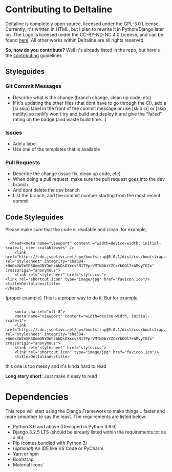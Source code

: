 # Contributing to Deltaline 
Deltaline is completely open source, licensed under the GPL-3.0 License. Currently, it's written in HTML, but I plan to rewrite it in Python/Django later on. The Logo is licensed under the CC-BY-ND-NC 4.0 License, and can be found [here](https://github.com/No767/Logo-Favicon). All other works within Deltaline are all rights reserved. 

**So, how do you contribute?**
Well it's already listed in the repo, but here's the [contributing](https://github.com/No767/Deltaline/blob/master/contributing.md) guidelines

## Styleguides

### Git Commit Messages

- Describe what is the change (branch change, clean up code, etc)
- If it's updating the other files (that dont have to go through the CI), add a [ci skip] label in the front of the commit message or use [skip ci] or [skip netlify] so netlify won't try and build and deploy it and give the "failed" rating on the badge (and waste build time...)

### Issues

- Add a label
- Use one of the templates that is available

### Pull Requests

- Describe the change (issue fix, clean up code, etc)
- When doing a pull request, make sure the pull request goes into the dev branch
- And dont delete the dev branch
- List the branch, and the commit number starting from the most recent commit

## Code Styleguides
Please make sure that the code is readable and clean. for example, 

```

  <head><meta name="viewport" content ="width=device-width, initial-scale=1, user-scalable=yes" />
    <link href="https://cdn.jsdelivr.net/npm/bootstrap@5.0.1/dist/css/bootstrap.min.css" rel="stylesheet" integrity="sha384-+0n0xVW2eSR5OomGNYDnhzAbDsOXxcvSN1TPprVMTNDbiYZCxYbOOl7+AMvyTG2x" crossorigin="anonymous">
    <link rel="stylesheet" href="style.css">
<link rel="shortcut icon" type="image/jpg" href="favicon.ico"/>
<title>Deltaline</title>
</head>

``` 

(proper example) This is a proper way to do it. But for example, 

```

    <meta charset="utf-8">
    <meta name="viewport" content="width=device-width, initial-scale=1">
    <link href="https://cdn.jsdelivr.net/npm/bootstrap@5.0.1/dist/css/bootstrap.min.css" rel="stylesheet" integrity="sha384-+0n0xVW2eSR5OomGNYDnhzAbDsOXxcvSN1TPprVMTNDbiYZCxYbOOl7+AMvyTG2x" crossorigin="anonymous">
    <link rel="stylesheet" href="style.css">
    <link rel="shortcut icon" type="image/jpg" href="favicon.ico"/>
    <title>Deltaline</title>

```
this one is too messy and it's kinda hard to read

**Long story short**: Just make it easy to read

# Dependencies

This repo will start using the Django Framework to make things... faster and more smoother to say the least. The requirements are listed below:

- Python 3.6 and above (Devloped in Python 3.9.6)
- Django 3.2.5 LTS (should be already listed within the requirements.txt as a lib)
- Pip (comes bundled with Python 3)
- (*optional*) An IDE like VS Code or PyCharm
- Yarn or npm 
- Bootstrap
- Material Icons`